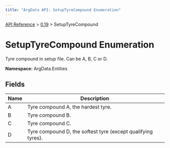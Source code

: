 ```yaml
---
title: "ArgData API: SetupTyreCompound Enumeration"
---
```


[API Reference](/argdata/api) &gt; [0.19](/argdata/api/0.19) &gt; SetupTyreCompound

# SetupTyreCompound Enumeration

Tyre compound in setup file. Can be A, B, C or D.

**Namespace:** ArgData.Entities

## Fields

<table class="table table-bordered table-striped ">
<thead>
  <tr>
    <th>Name</th>
    <th>Description</th>
  </tr>
</thead>
<tbody>
  <tr>
    <td>A</td>
    <td>Tyre compound A, the hardest tyre.</td>
  </tr>
  <tr>
    <td>B</td>
    <td>Tyre compound B.</td>
  </tr>
  <tr>
    <td>C</td>
    <td>Tyre compound C.</td>
  </tr>
  <tr>
    <td>D</td>
    <td>Tyre compound D, the softest tyre (except qualifying tyres).</td>
  </tr>
</tbody>
</table>


